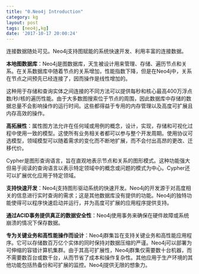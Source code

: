 ```yaml
---
title: "0.Neo4j Introduction"
category: kg
layout: post
tags: [neo4j,kg]
date: '2017-10-17 20:00:24'
---
```



连接数据随处可见。Neo4j支持图赋能的系统快速开发、利用丰富的连接数据。

**本地图数据库**：Neo4j是图数据库，天生被设计用来管理、存储、遍历节点和关系。在关系数据库中随着节点的关系增加，性能指数下降，但是在Neo4j中，关系在节点之间预先已经连接了，因而操作是线性增加的。

这种用于存储和查询实体之间连接的不同方法可以提供每秒和核心最高400万浮点数/秒/核的遍历性能。由于大多数图搜索位于节点的周围，因此数据库中存储的数据总量不会影响操作的运行时间。这些都得益于专用的内存管理以及高度可扩展且内存高效的操作。

**高拓展性**：属性图方法允许在任何域或用例的概念，设计，实现，存储和可视化过程中使用一致的模型。这使所有业务相关者都可以参与整个开发周期。使用协议可选模型，领域模型可以随着需求的变化而不断地扩展，而不会付出高昂的更改、迁移代价。

Cypher是图形查询语言，旨在直观地表示节点和关系的图形模式。这种功能强大但易于阅读的查询语言以表示特定领域中的概念或问题的模式为中心。Cypher还可以扩展优化应用于特定领域。

**支持快速开发**：Neo4j支持图形驱动系统的快速开发。Neo4j的开发源于对高度相关的信息进行实时查询的需求；这是其他数据库没有提供的功能。Neo4j的独特功能使得可以程序快速启动并运行，并为高度可扩展的应用程序提供支持。

**通过ACID事务提供真正的数据安全性**：Neo4j使用事务来确保在硬件故障或系统崩溃的情况下保存数据。

**专为关键业务和高性能操作而设计**：Neo4j群集旨在支持关键业务和高性能应用程序。它可以存储数百万亿个实体的同时保持对数据压缩的严谨。Neo4j可以部署为可伸缩的容错计算机集群。由于其高可扩展性，Neo4j群集仅需要数十台机器，而不需要数百台或数千台，从而节省了成本和操作复杂性。其他应用于生产环境的其他功能包括热备份和可扩展的监控。Neo4j提供无限的想象力。
